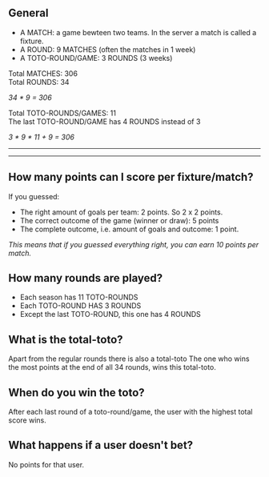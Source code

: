 ## General

- A MATCH: a game bewteen two teams. In the server a match is called a fixture.
- A ROUND: 9 MATCHES (often the matches in 1 week)
- A TOTO-ROUND/GAME: 3 ROUNDS (3 weeks)

Total MATCHES: 306  
Total ROUNDS: 34

_34 \* 9 = 306_

Total TOTO-ROUNDS/GAMES: 11  
The last TOTO-ROUND/GAME has 4 ROUNDS instead of 3

_3 * 9 * 11 + 9 = 306_

---

---

## How many points can I score per fixture/match?

If you guessed:

- The right amount of goals per team: 2 points. So 2 x 2 points.
- The correct outcome of the game (winner or draw): 5 points
- The complete outcome, i.e. amount of goals and outcome: 1 point.

_This means that if you guessed everything right, you can earn 10 points per match._

## How many rounds are played?

- Each season has 11 TOTO-ROUNDS
- Each TOTO-ROUND HAS 3 ROUNDS
- Except the last TOTO-ROUND, this one has 4 ROUNDS

## What is the total-toto?

Apart from the regular rounds there is also a total-toto
The one who wins the most points at the end of all 34 rounds, wins this total-toto.

## When do you win the toto?

After each last round of a toto-round/game, the user with the highest total score wins.

## What happens if a user doesn't bet?

No points for that user.
